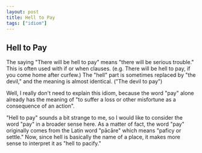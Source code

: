 ```yaml
---
layout: post
title: Hell to Pay
tags: ["idiom"]
---
```


## Hell to Pay
The saying "There will be hell to pay" means "there will be serious trouble." This is often used with if or when clauses. (e.g. There will be hell to pay, if you come home after curfew.) The "hell" part is sometimes replaced by "the devil," and the meaning is almost identical. ("The devil to pay")

Well, I really don't need to explain this idiom, because the word "pay" alone already has the meaning of "to suffer a loss or other misfortune as a consequence of an action".

"Hell to pay" sounds a bit strange to me, so I would like to consider the word "pay" in a broader sense here. As a matter of fact, the word "pay" originally comes from the Latin word "pācāre" which means "paficy or settle." Now, since hell is basically the name of a place, it makes more sense to interpret it as "hell to pacify."

